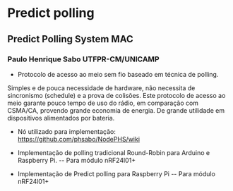 # Predict polling

## Predict Polling System MAC

### Paulo Henrique Sabo UTFPR-CM/UNICAMP

- Protocolo de acesso ao meio sem fio baseado em técnica de polling.

Simples e de pouca necessidade de hardware, não necessita de sincronismo (schedule) e a prova de colisões. Este protocolo de acesso ao meio garante pouco tempo de uso do rádio, em comparação com CSMA/CA, provendo grande economia de energia. De grande utilidade em dispositivos alimentados por bateria.

- Nó utilizado para implementação:
https://github.com/phsabo/NodePHS/wiki


- Implementação de polling tradicional Round-Robin para Arduino e Raspberry Pi.
--  Para módulo nRF24l01+

- Implementação de Predict polling para Raspberry Pi
--  Para módulo nRF24l01+
